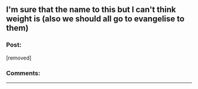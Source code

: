 ## I'm sure that the name to this but I can't think weight is (also we should all go to evangelise to them)

### Post:

[removed]

### Comments:

---

